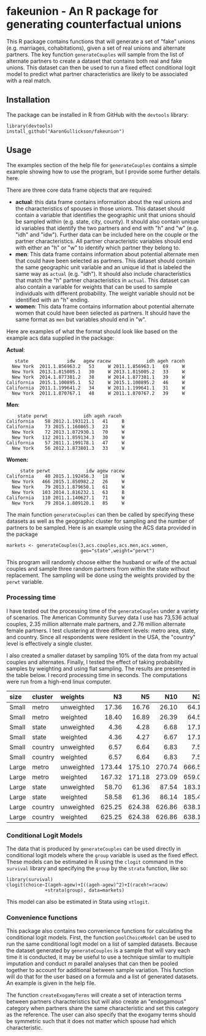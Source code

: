 # fakeunion - An R package for generating counterfactual unions

This R package contains functions that will generate a set of "fake" unions (e.g. marriages, cohabitations), given a set of real unions and alternate partners. The key function `generateCouples` will sample from the list of alternate partners to create a dataset that contains both real and fake unions. This dataset can then be used to run a fixed effect conditional logit model to predict what partner characteristics are likely to be associated with a real match.

## Installation

The package can be installed in R from GitHub with the `devtools` library:

```
library(devtools)
install_github("AaronGullickson/fakeunion")
```

## Usage

The examples section of the help file for `generateCouples` contains a simple example showing how to use the program, but I provide some further details here.

There are three core data frame objects that are required:

- **actual**: this data frame contains information about the real unions and the characteristics of spouses in those unions. This dataset should contain a variable that identifies the geographic unit that unions should be sampled within (e.g. state, city, county). It should also contain unique id variables that identify the two partners and end with "h" and "w" (e.g. "idh" and "idw"). Further data can be included here on the couple or the partner characteristics. All partner characteristic variables should end with either an "h" or "w" to identify which partner they belong to.
- **men**: This data frame contains information about potential alternate men that could have been selected as partners. This dataset should contain the same geographic unit variable and an unique id that is labeled the same way as `actual` (e.g. "idh"). It should also include characteristics that match the "h" partner characteristics in `actual`. This dataset can also contain a variable for weights that can be used to sample individuals with different probability. The weight variable should not be identified with an "h" ending.
- **women**: This data frame contains information about potential alternate women that could have been selected as partners. It should have the same format as `men` but variables should end in "w".

Here are examples of what the format should look like based on the example acs data supplied in the package:

**Actual**:

```
   state              idw   agew racew             idh ageh raceh
  New York  2011.1.856963.2   53     W 2011.1.856963.1   69     W
  New York  2013.1.815005.1   30     W 2013.1.815005.2   33     W
  New York  2014.1.877381.2   38     W 2014.1.877381.1   39     W
California  2015.1.100895.1   52     W 2015.1.100895.2   46     W
California  2011.1.199641.2   34     W 2011.1.199641.1   31     W
  New York  2011.1.870767.1   48     W 2011.1.870767.2   39     W
```

**Men**:

```
    state perwt             idh ageh raceh
California    58 2012.1.193121.1   41     B
California    73 2015.1.160865.3   23     W
  New York    72 2013.1.872930.1   70     W
  New York   112 2011.1.859134.3   30     W
California    57 2011.1.199178.1   47     W
  New York    56 2012.1.873801.3   33     W
```

**Women:**

```
     state perwt             idw agew racew
California    40 2015.1.192456.3   18     W
  New York   466 2015.1.850982.2   26     W
  New York    79 2013.1.879650.1   61     W
  New York   103 2014.1.816232.1   63     B
California   110 2011.1.140627.1   71     W
  New York    79 2014.1.809120.1   85     W
```

The main function `generateCouples` can then be called by specifying these datasets as well as the geographic cluster for sampling and the number of partners to be sampled. Here is an example using the ACS data provided in the package

```
markets <- generateCouples(3,acs.couples,acs.men,acs.women,
                           geo="state",weight="perwt")
```

This program will randomly choose either the husband or wife of the actual couples and sample three random partners from within the state without replacement. The sampling will be done using the weights provided by the `perwt` variable.

### Processing time

I have tested out the processing time of the `generateCouples` under a variety of scenarios. The American Community Survey data I use has 73,536 actual couples, 2.35 million alternate male partners, and 2.76 million alternate female partners. I test clustering at three different levels: metro area, state, and country. Since all respondents were resident in the USA, the "country" level is effectively a single cluster.

I also created a smaller dataset by sampling 10% of the data from my actual couples and alternates. Finally, I tested the effect of taking probability samples by weighting and using flat sampling. The results are presented in the table below. I record processing time in seconds. The computations were run from a high-end linux computer.

|size   |	cluster	| weights	   | N3	    | N5	  | N10	  | N30	  | N50    |
|:------|:--------|:-----------|-------:|------:|------:|------:|-------:|
|Small	| metro	  | unweighted | 17.36	| 16.76 |	26.10	| 64.17	| 102.68 |
|Small	| metro	  | weighted	 | 18.40	| 16.89	| 26.39	| 64.52	| 101.88 |
|Small	| state	  | unweighted |	4.36	|  4.28	|  6.68	| 17.12	|  25.81 |
|Small	| state	  | weighted	 |  4.36	|  4.27	|  6.67	| 17.18	|  25.48 |
|Small	| country	| unweighted |	6.57	|  6.64	|  6.83	|  7.51	|   8.22 |
|Small	| country	| weighted	 |  6.57	|  6.64	|  6.83	|  7.51	|   8.22 |
|Large	| metro	  | unweighted |173.44	|175.10	|270.74	|666.56	|1091.80 |
|Large	| metro	  | weighted	 |167.32	|171.18	|273.09	|659.00 |1088.92 |
|Large	| state	  | unweighted | 58.70	| 61.36	| 87.54	|183.15	| 287.52 |
|Large	| state	  | weighted	 | 58.58	| 61.36	| 86.14	|185.42	| 285.77 |
|Large	| country	| unweighted |625.25	|624.38	|626.86	|638.11	| 648.72 |
|Large	| country	| weighted	 |625.25	|624.38	|626.86	|638.11	| 648.72 |


### Conditional Logit Models

The data that is produced by `generateCouples` can be used directly in conditional logit models where the `group` variable is used as the fixed effect. These models can be estimated in R using the `clogit` command in the `survival` library and specifying the `group` by the `strata` function, like so:

```
library(survival)
clogit(choice~I(ageh-agew)+I((ageh-agew)^2)+I(raceh!=racew)
              +strata(group), data=markets)
```

This model can also be estimated in Stata using `xtlogit`.

### Convenience functions

This package also contains two convenience functions for calculating the conditional logit models. First, the function `poolChoiceModel` can be used to run the same conditional logit model on a list of sampled datasets. Because the dataset generated by `generateCouples` is a sample that will vary each time it is conducted, it may be useful to use a technique similar to multiple imputation and conduct *m* parallel analyses that can then be pooled together to account for additional between sample variation. This function will do that for the user based on a formula and a list of generated datasets. An example is given in the help file.

The function `createExogamyTerms` will create a set of interaction terms between partners characteristics but will also create an "endogamous" category when partners share the same characteristic and set this category as the reference. The user can also specify that the exogamy terms should be symmetric such that it does not matter which spouse had which characteristic.

